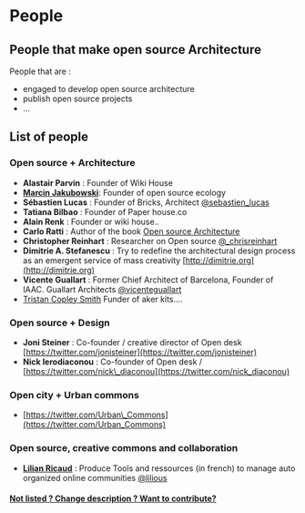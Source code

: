 # People

## People that make open source Architecture

People that are :

* engaged to develop open source architecture
* publish open source projects
* ...

## List of people

### Open source + Architecture

* **Alastair Parvin** : Founder of Wiki House
* [**Marcin Jakubowski**](http://opensourceecology.org/marcin-jakubowski/#): Founder of open source ecology
* **Sébastien Lucas** : Founder  of Bricks, Architect [@sebastien\_lucas](https://twitter.com/sebastien_lucas)
* **Tatiana Bilbao** : Founder of Paper house.co
* **Alain Renk** : Founder or wiki house..
* **Carlo Ratti** : Author of the book [Open source Architecture](http://www.amazon.com/Open-Source-Architecture-Carlo-Ratti/dp/0500343063)
* **Christopher Reinhart** : Researcher on Open source  [@\_chrisreinhart](https://twitter.com/_chrisreinhart)
* **Dimitrie A. Stefanescu** : Try to redefine the architectural design process as an emergent service of mass creativity [http://dimitrie.org](http://dimitrie.org)
* **Vicente Guallart** : Former Chief Architect of Barcelona, Founder of IAAC. Guallart Architects [@vicenteguallart](https://twitter.com/vicenteguallart)
* [Tristan Copley Smith](https://twitter.com/trizcs) Funder of aker kits....

### Open source + Design

* **Joni Steiner** : Co-founder / creative director of Open desk [https://twitter.com/jonisteiner](https://twitter.com/jonisteiner)
* **Nick Ierodiaconou** : Co-founder of Open desk / [https://twitter.com/nick\_diaconou](https://twitter.com/nick_diaconou)

### Open city + Urban commons

* [https://twitter.com/Urban\_Commons](https://twitter.com/Urban_Commons)

### Open source, creative commons and collaboration

* [**Lilian Ricaud**](http://www.lilianricaud.com) : Produce Tools and ressources \(in french\) to manage auto organized online communities [@lilious](https://twitter.com/lilious)

#### [Not listed ? Change description ? Want to contribute?]()


